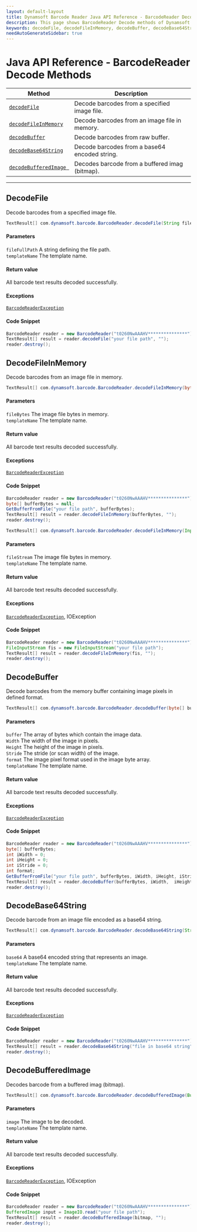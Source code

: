 ```yaml
---
layout: default-layout
title: Dynamsoft Barcode Reader Java API Reference - BarcodeReader Decode Methods
description: This page shows BarcodeReader Decode methods of Dynamsoft Barcode Reader for Java SDK API Reference.
keywords: decodeFile, decodeFileInMemory, decodeBuffer, decodeBase64String, decodeBufferedImage, decode methods, BarcodeReader, api reference, java
needAutoGenerateSidebar: true
---
```



# Java API Reference - BarcodeReader Decode Methods

  | Method               | Description |
  |----------------------|-------------|
  | [`decodeFile`](#decodefile) | Decode barcodes from a specified image file. |
  | [`decodeFileInMemory`](#decodefileinmemory) | Decode barcodes from an image file in memory. |
  | [`decodeBuffer`](#decodebuffer) | Decode barcodes from raw buffer. |
  | [`decodeBase64String`](#decodebase64string) | Decode barcodes from a base64 encoded string. |
  | [`decodeBufferedImage `](#decodebufferedimage) | Decodes barcode from a buffered imag (bitmap). |
  ---




## DecodeFile

Decode barcodes from a specified image file.

```java
TextResult[] com.dynamsoft.barcode.BarcodeReader.decodeFile(String fileFullPath, String templateName)	throws BarcodeReaderException	
```   
   
#### Parameters
`fileFullPath`	A string defining the file path.   
`templateName`  The template name.

#### Return value
All barcode text results decoded successfully.

#### Exceptions
[`BarcodeReaderException`](../class/BarcodeReaderException.md)

#### Code Snippet
```java
BarcodeReader reader = new BarcodeReader("t0260NwAAAHV***************");
TextResult[] result = reader.decodeFile("your file path", "");
reader.destroy();
```







## DecodeFileInMemory

Decode barcodes from an image file in memory.   

```java
TextResult[] com.dynamsoft.barcode.BarcodeReader.decodeFileInMemory(byte[] fileBytes, String templateName) throws BarcodeReaderException
```   
   
#### Parameters
`fileBytes` The image file bytes in memory.  
`templateName` The template name.

#### Return value
All barcode text results decoded successfully.

#### Exceptions
[`BarcodeReaderException`](../class/BarcodeReaderException.md)

#### Code Snippet
```java
BarcodeReader reader = new BarcodeReader("t0260NwAAAHV***************");
byte[] bufferBytes = null;
GetBufferFromFile("your file path", bufferBytes);
TextResult[] result = reader.decodeFileInMemory(bufferBytes, "");
reader.destroy();
```



```java
TextResult[] com.dynamsoft.barcode.BarcodeReader.decodeFileInMemory(InputStream fileStream, String templateName) throws BarcodeReaderException, IOException
```   
   
#### Parameters
`fileStream` The image file bytes in memory.  
`templateName` The template name.

#### Return value
All barcode text results decoded successfully.

#### Exceptions
[`BarcodeReaderException`](../class/BarcodeReaderException.md), IOException

#### Code Snippet
```java
BarcodeReader reader = new BarcodeReader("t0260NwAAAHV***************");
FileInputStream fis = new FileInputStream("your file path");
TextResult[] result = reader.decodeFileInMemory(fis, "");
reader.destroy();
```







## DecodeBuffer

Decode barcodes from the memory buffer containing image pixels in defined format.

```java
TextResult[] com.dynamsoft.barcode.BarcodeReader.decodeBuffer(byte[] buffer, int width, int height, int stride, int enumImagePixelFormat, String templateName)	throws BarcodeReaderException	
```   
   
#### Parameters
`buffer` The array of bytes which contain the image data.   
`Width` The width of the image in pixels.   
`Height` The height of the image in pixels.   
`Stride` The stride (or scan width) of the image.   
`format` The image pixel format used in the image byte array.   
`templateName` The template name.

#### Return value
All barcode text results decoded successfully.  

#### Exceptions
[`BarcodeReaderException`](../class/BarcodeReaderException.md)

#### Code Snippet
```java
BarcodeReader reader = new BarcodeReader("t0260NwAAAHV***************");
byte[] bufferBytes;
int iWidth = 0;
int iHeight = 0;
int iStride = 0;
int format;
GetBufferFromFile("your file path", bufferBytes, iWidth, iHeight, iStride, format);
TextResult[] result = reader.decodeBuffer(bufferBytes, iWidth,  iHeight, iStride, format, "");
reader.destroy();
```







## DecodeBase64String

Decode barcode from an image file encoded as a base64 string.

```java
TextResult[] com.dynamsoft.barcode.BarcodeReader.decodeBase64String(String base64, String templateName)	throws BarcodeReaderException
```   
   
#### Parameters
`base64`	A base64 encoded string that represents an image.   
`templateName` The template name.

#### Return value
All barcode text results decoded successfully.

#### Exceptions
[`BarcodeReaderException`](../class/BarcodeReaderException.md)

#### Code Snippet
```java
BarcodeReader reader = new BarcodeReader("t0260NwAAAHV***************");
TextResult[] result = reader.decodeBase64String("file in base64 string", "");
reader.destroy();
```







## DecodeBufferedImage

Decodes barcode from a buffered imag (bitmap).

```java
TextResult[] com.dynamsoft.barcode.BarcodeReader.decodeBufferedImage(BufferedImage image, String templateName)	throws IOException, BarcodeReaderException
```   
   
#### Parameters
`image` The image to be decoded.  
`templateName` The template name.

#### Return value
All barcode text results decoded successfully.  

#### Exceptions
[`BarcodeReaderException`](../class/BarcodeReaderException.md), IOException

#### Code Snippet
```java
BarcodeReader reader = new BarcodeReader("t0260NwAAAHV***************");
BufferedImage input = ImageIO.read("your file path");
TextResult[] result = reader.decodeBufferedImage(bitmap, "");
reader.destroy();
```




